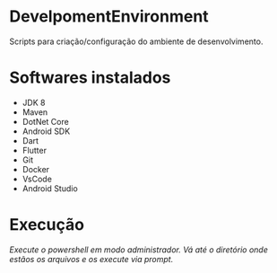 # DevelpomentEnvironment
Scripts para criação/configuração do ambiente de desenvolvimento.
# Softwares instalados
- JDK 8
- Maven
- DotNet Core
- Android SDK
- Dart
- Flutter
- Git
- Docker
- VsCode
- Android Studio
# Execução
*Execute o powershell em modo administrador.*
*Vá até o diretório onde estãos os arquivos e os execute via prompt.*
